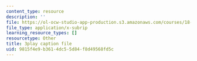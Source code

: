 ```yaml
---
content_type: resource
description: ''
file: https://ol-ocw-studio-app-production.s3.amazonaws.com/courses/18-06sc-linear-algebra-fall-2011/9815f4e9b3614dc55d84f8d49568fd5c_UCc9q_cAhho.srt
file_type: application/x-subrip
learning_resource_types: []
resourcetype: Other
title: 3play caption file
uid: 9815f4e9-b361-4dc5-5d84-f8d49568fd5c
---
```


